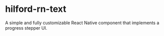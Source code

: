 # hilford-rn-text
A simple and fully customizable React Native component that implements a progress stepper UI.
